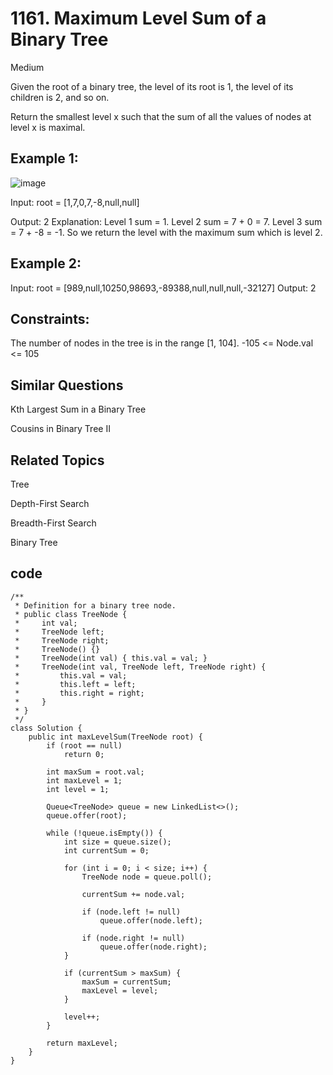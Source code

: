 # 1161. Maximum Level Sum of a Binary Tree

Medium

Given the root of a binary tree, the level of its root is 1, the level of its children is 2, and so on.

Return the smallest level x such that the sum of all the values of nodes at level x is maximal.

 

## Example 1:
![image](https://github.com/Nikhilks14/Java-LeetCode/assets/66267528/da8b7960-0500-4f0f-ab20-f42d658da7b4)


Input: root = [1,7,0,7,-8,null,null]

Output: 2
Explanation: 
Level 1 sum = 1.
Level 2 sum = 7 + 0 = 7.
Level 3 sum = 7 + -8 = -1.
So we return the level with the maximum sum which is level 2.

## Example 2:

Input: root = [989,null,10250,98693,-89388,null,null,null,-32127]
Output: 2
 

## Constraints:

The number of nodes in the tree is in the range [1, 104].
-105 <= Node.val <= 105


## Similar Questions
Kth Largest Sum in a Binary Tree

Cousins in Binary Tree II

## Related Topics

Tree

Depth-First Search

Breadth-First Search

Binary Tree

## code
```
/**
 * Definition for a binary tree node.
 * public class TreeNode {
 *     int val;
 *     TreeNode left;
 *     TreeNode right;
 *     TreeNode() {}
 *     TreeNode(int val) { this.val = val; }
 *     TreeNode(int val, TreeNode left, TreeNode right) {
 *         this.val = val;
 *         this.left = left;
 *         this.right = right;
 *     }
 * }
 */
class Solution {
    public int maxLevelSum(TreeNode root) {
        if (root == null)
            return 0;

        int maxSum = root.val;
        int maxLevel = 1;
        int level = 1;

        Queue<TreeNode> queue = new LinkedList<>();
        queue.offer(root);

        while (!queue.isEmpty()) {
            int size = queue.size();
            int currentSum = 0;

            for (int i = 0; i < size; i++) {
                TreeNode node = queue.poll();

                currentSum += node.val;

                if (node.left != null)
                    queue.offer(node.left);

                if (node.right != null)
                    queue.offer(node.right);
            }

            if (currentSum > maxSum) {
                maxSum = currentSum;
                maxLevel = level;
            }

            level++;
        }

        return maxLevel;
    }
}
```
